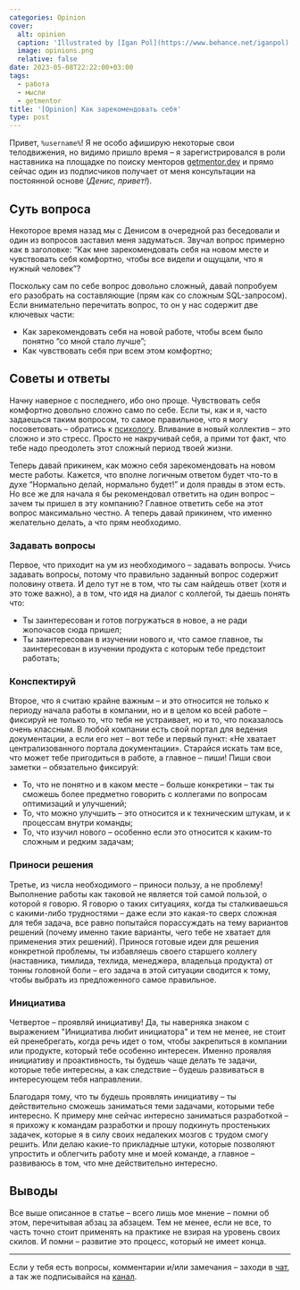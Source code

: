 ```yaml
---
categories: Opinion
cover:
  alt: opinion
  caption: 'Illustrated by [Igan Pol](https://www.behance.net/iganpol)'
  image: opinions.png
  relative: false
date: 2023-05-08T22:22:00+03:00
tags:
  - работа
  - мысли
  - getmentor
title: '[Opinion] Как зарекомендовать себя'
type: post
---
```


Привет, `%username%`! Я не особо афиширую некоторые свои телодвижения, но видимо пришло время – я зарегистрировался в роли наставника на площадке по поиску менторов [getmentor.dev](https://getmentor.dev/mentor/michael-savin-1427) и прямо сейчас один из подписчиков получает от меня консультации на постоянной основе (*Денис, привет!*).

## Суть вопроса

Некоторое время назад мы с Денисом в очередной раз беседовали и один из вопросов заставил меня задуматься. Звучал вопрос примерно как в заголовке: “Как мне зарекомендовать себя на новом месте и чувствовать себя комфортно, чтобы все видели и ощущали, что я нужный человек”?

Поскольку сам по себе вопрос довольно сложный, давай попробуем его разобрать на составляющие (прям как со сложным SQL-запросом). Если внимательно перечитать вопрос, то он у нас содержит две ключевых части:

- Как зарекомендовать себя на новой работе, чтобы всем было понятно “со мной стало лучше”;
- Как чувствовать себя при всем этом комфортно;

## Советы и ответы

Начну наверное с последнего, ибо оно проще. Чувствовать себя комфортно довольно сложно само по себе. Если ты, как и я, часто задаешься таким вопросом, то самое правильное, что я могу посоветовать – обратись к [психологу](https://vk.com/psihologsvami). Вливание в новый коллектив – это сложно и это стресс. Просто не накручивай себя, а прими тот факт, что тебе надо преодолеть этот сложный период твоей жизни.

Теперь давай прикинем, как можно себя зарекомендовать на новом месте работы. Кажется, что вполне логичным ответом будет что-то в духе “Нормально делай, нормально будет!” и доля правды в этом есть. Но все же для начала я бы рекомендовал ответить на один вопрос – зачем ты пришел в эту компанию? Главное ответить себе на этот вопрос максимально честно. А теперь давай прикинем, что именно желательно делать, а что прям необходимо.

### Задавать вопросы

Первое, что приходит на ум из необходимого – задавать вопросы. Учись задавать вопросы, потому что правильно заданный вопрос содержит половину ответа. И дело тут не в том, что ты сам найдешь ответ (хотя и это тоже важно), а в том, что идя на диалог с коллегой, ты даешь понять что:

- Ты заинтересован и готов погружаться в новое, а не ради жопочасов сюда пришел;
- Ты заинтересован в изучении нового и, что самое главное, ты заинтересован в изучении продукта с которым тебе предстоит работать;

### Конспектируй

Второе, что я считаю крайне важным – и это относится не только к периоду начала работы в компании, но и в целом ко всей работе – фиксируй не только то, что тебя не устраивает, но и то, что показалось очень классным. В любой компании есть свой портал для ведения документации, а если его нет – вот тебе и первый пункт: «Не хватает централизованного портала документации». Старайся искать там все, что может тебе пригодиться в работе, а главное – пиши! Пиши свои заметки – обязательно фиксируй:

- То, что не понятно и в каком месте – больше конкретики – так ты сможешь более предметно говорить с коллегами по вопросам оптимизаций и улучшений;
- То, что можно улучшить – это относится и к техническим штукам, и к процессам внутри команды;
- То, что изучил нового – особенно если это относится к каким-то сложным и редким задачам;

### Приноси решения

Третье, из числа необходимого – приноси пользу, а не проблему! Выполнение работы как таковой не является той самой пользой, о которой я говорю. Я говорю о таких ситуациях, когда ты сталкиваешься с какими-либо трудностями – даже если это какая-то сверх сложная для тебя задача, все равно попытайся порассуждать на тему вариантов решений (почему именно такие варианты, чего тебе не хватает для применения этих решений). Принося готовые идеи для решения конкретной проблемы, ты избавляешь своего старшего коллегу (наставника, тимлида, техлида, менеджера, владельца продукта) от тонны головной боли – его задача в этой ситуации сводится к тому, чтобы выбрать из предложенного самое правильное.

### Инициатива

Четвертое – проявляй инициативу! Да, ты наверняка знаком с выражением "Инициатива любит инициатора" и тем не менее, не стоит ей пренебрегать, когда речь идет о том, чтобы закрепиться в компании или продукте, который тебе особенно интересен. Именно проявляя инициативу и проактивность, ты будешь чаще делать те задачи, которые тебе интересны, а как следствие – будешь развиваться в интересующем тебя направлении.

Благодаря тому, что ты будешь проявлять инициативу – ты действительно сможешь заниматься теми задачами, которыми тебе интересно. К примеру мне сейчас интересно заниматься разработкой – я прихожу к командам разработки и прошу подкинуть простеньких задачек, которые я в силу своих недалеких мозгов с трудом смогу решить. Или делаю какие-то прикладные штуки, которые позволяют упростить и облегчить работу мне и моей команде, а главное – развиваюсь в том, что мне действительно интересно.

## Выводы

Все выше описанное в статье – всего лишь мое мнение – помни об этом, перечитывая абзац за абзацем. Тем не менее, если не все, то часть точно стоит применять на практике не взирая на уровень своих скилов. И помни – развитие это процесс, который не имеет конца.

---
Если у тебя есть вопросы, комментарии и/или замечания – заходи в [чат](https://ttttt.me/jtprogru_chat), а так же подписывайся на [канал](https://ttttt.me/jtprogru_channel).
